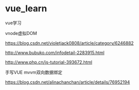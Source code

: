 # vue_learn
vue学习


vnode虚拟DOM

https://blog.csdn.net/violetjack0808/article/category/6246882


http://www.bubuko.com/infodetail-2283915.html


http://www.php.cn/js-tutorial-393672.html

手写VUE mvvm双向数据绑定

https://blog.csdn.net/alinachanchan/article/details/76952194
